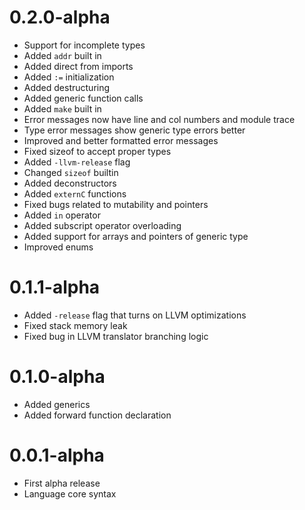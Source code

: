 # 0.2.0-alpha

- Support for incomplete types
- Added `addr` built in
- Added direct from imports
- Added `:=` initialization
- Added destructuring
- Added generic function calls
- Added `make` built in
- Error messages now have line and col numbers and module trace
- Type error messages show generic type errors better
- Improved and better formatted error messages
- Fixed sizeof to accept proper types
- Added `-llvm-release` flag
- Changed `sizeof` builtin
- Added deconstructors
- Added `externC` functions
- Fixed bugs related to mutability and pointers
- Added `in` operator
- Added subscript operator overloading
- Added support for arrays and pointers of generic type
- Improved enums

# 0.1.1-alpha

- Added `-release` flag that turns on LLVM optimizations
- Fixed stack memory leak
- Fixed bug in LLVM translator branching logic

# 0.1.0-alpha

- Added generics
- Added forward function declaration

# 0.0.1-alpha

- First alpha release
- Language core syntax